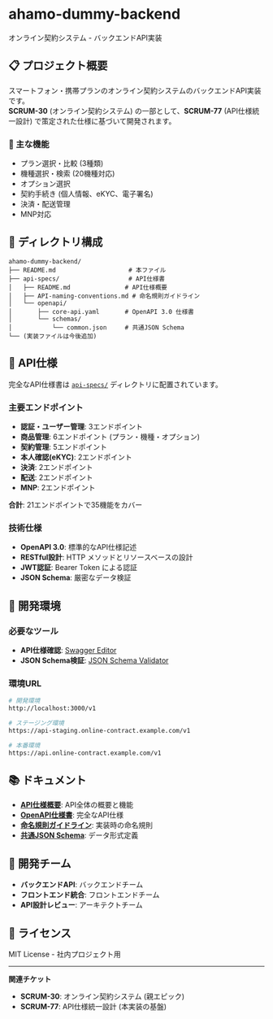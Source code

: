 # ahamo-dummy-backend

オンライン契約システム - バックエンドAPI実装

## 📋 プロジェクト概要

スマートフォン・携帯プランのオンライン契約システムのバックエンドAPI実装です。  
**SCRUM-30** (オンライン契約システム) の一部として、**SCRUM-77** (API仕様統一設計) で策定された仕様に基づいて開発されます。

### 🎯 主な機能
- プラン選択・比較 (3種類)
- 機種選択・検索 (20機種対応)
- オプション選択
- 契約手続き (個人情報、eKYC、電子署名)
- 決済・配送管理
- MNP対応

## 📁 ディレクトリ構成

```
ahamo-dummy-backend/
├── README.md                    # 本ファイル
├── api-specs/                   # API仕様書
│   ├── README.md               # API仕様概要
│   ├── API-naming-conventions.md # 命名規則ガイドライン
│   └── openapi/
│       ├── core-api.yaml       # OpenAPI 3.0 仕様書
│       └── schemas/
│           └── common.json     # 共通JSON Schema
└── (実装ファイルは今後追加)
```

## 🔧 API仕様

完全なAPI仕様書は [`api-specs/`](./api-specs/) ディレクトリに配置されています。

### 主要エンドポイント
- **認証・ユーザー管理**: 3エンドポイント
- **商品管理**: 6エンドポイント (プラン・機種・オプション)
- **契約管理**: 5エンドポイント
- **本人確認(eKYC)**: 2エンドポイント
- **決済**: 2エンドポイント
- **配送**: 2エンドポイント
- **MNP**: 2エンドポイント

**合計**: 21エンドポイントで35機能をカバー

### 技術仕様
- **OpenAPI 3.0**: 標準的なAPI仕様記述
- **RESTful設計**: HTTP メソッドとリソースベースの設計
- **JWT認証**: Bearer Token による認証
- **JSON Schema**: 厳密なデータ検証

## 🚀 開発環境

### 必要なツール
- **API仕様確認**: [Swagger Editor](https://editor.swagger.io/)
- **JSON Schema検証**: [JSON Schema Validator](https://www.jsonschemavalidator.net/)

### 環境URL
```bash
# 開発環境
http://localhost:3000/v1

# ステージング環境
https://api-staging.online-contract.example.com/v1

# 本番環境  
https://api.online-contract.example.com/v1
```

## 📚 ドキュメント

- **[API仕様概要](./api-specs/README.md)**: API全体の概要と機能
- **[OpenAPI仕様書](./api-specs/openapi/core-api.yaml)**: 完全なAPI仕様
- **[命名規則ガイドライン](./api-specs/API-naming-conventions.md)**: 実装時の命名規則
- **[共通JSON Schema](./api-specs/openapi/schemas/common.json)**: データ形式定義

## 🤝 開発チーム

- **バックエンドAPI**: バックエンドチーム
- **フロントエンド統合**: フロントエンドチーム
- **API設計レビュー**: アーキテクトチーム

## 📄 ライセンス

MIT License - 社内プロジェクト用

---

**関連チケット**
- **SCRUM-30**: オンライン契約システム (親エピック)
- **SCRUM-77**: API仕様統一設計 (本実装の基盤)